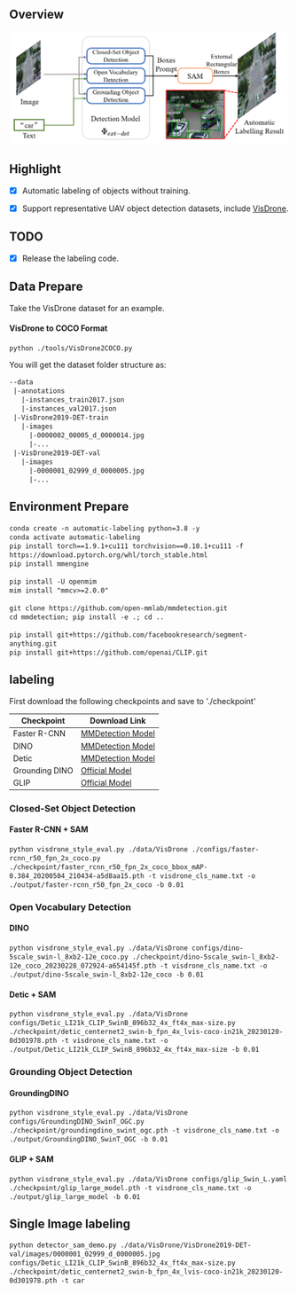 ## Overview

![pipeline](assets/object_automatic_labeling_pipeline.png)

## Highlight

- [x] Automatic labeling of objects without training.

- [x] Support representative UAV object detection datasets, include [VisDrone](https://github.com/VisDrone/VisDrone-Dataset).

## TODO

 - [x] Release the labeling code.

## Data Prepare

Take the VisDrone dataset for an example.

#### VisDrone to COCO Format

```shell
python ./tools/VisDrone2COCO.py 
```

You will get the dataset folder structure as:


```
--data
 |-annotations
   |-instances_train2017.json
   |-instances_val2017.json
 |-VisDrone2019-DET-train
   |-images
     |-0000002_00005_d_0000014.jpg
     |-...
 |-VisDrone2019-DET-val
   |-images
     |-0000001_02999_d_0000005.jpg
     |-...
```

## Environment Prepare

```shell
conda create -n automatic-labeling python=3.8 -y
conda activate automatic-labeling
pip install torch==1.9.1+cu111 torchvision==0.10.1+cu111 -f https://download.pytorch.org/whl/torch_stable.html
pip install mmengine

pip install -U openmim
mim install "mmcv>=2.0.0"

git clone https://github.com/open-mmlab/mmdetection.git
cd mmdetection; pip install -e .; cd ..

pip install git+https://github.com/facebookresearch/segment-anything.git
pip install git+https://github.com/openai/CLIP.git
```


## labeling

First download the following checkpoints and save to './checkpoint'

| Checkpoint | Download Link |
|-------|-------|
| Faster R-CNN | [MMDetection Model](https://download.openmmlab.com/mmdetection/v2.0/faster_rcnn/faster_rcnn_r50_fpn_2x_coco/faster_rcnn_r50_fpn_2x_coco_bbox_mAP-0.384_20200504_210434-a5d8aa15.pth) |
| DINO | [MMDetection Model](https://download.openmmlab.com/mmdetection/v3.0/dino/dino-5scale_swin-l_8xb2-12e_coco/dino-5scale_swin-l_8xb2-12e_coco_20230228_072924-a654145f.pth)
| Detic | [MMDetection Model](https://download.openmmlab.com/mmdetection/v3.0/detic/detic_centernet2_swin-b_fpn_4x_lvis-coco-in21k/detic_centernet2_swin-b_fpn_4x_lvis-coco-in21k_20230120-0d301978.pth) |
| Grounding DINO | [Official Model](https://github.com/IDEA-Research/GroundingDINO/releases/download/v0.1.0-alpha/groundingdino_swint_ogc.pth) |
| GLIP | [Official Model](https://huggingface.co/GLIPModel/GLIP/blob/main/glip_large_model.pth) |


### Closed-Set Object Detection

#### Faster R-CNN + SAM

```shell
python visdrone_style_eval.py ./data/VisDrone ./configs/faster-rcnn_r50_fpn_2x_coco.py ./checkpoint/faster_rcnn_r50_fpn_2x_coco_bbox_mAP-0.384_20200504_210434-a5d8aa15.pth -t visdrone_cls_name.txt -o ./output/faster-rcnn_r50_fpn_2x_coco -b 0.01

```

### Open Vocabulary Detection

#### DINO

```shell
python visdrone_style_eval.py ./data/VisDrone configs/dino-5scale_swin-l_8xb2-12e_coco.py ./checkpoint/dino-5scale_swin-l_8xb2-12e_coco_20230228_072924-a654145f.pth -t visdrone_cls_name.txt -o ./output/dino-5scale_swin-l_8xb2-12e_coco -b 0.01
```

#### Detic + SAM

```shell
python visdrone_style_eval.py ./data/VisDrone configs/Detic_LI21k_CLIP_SwinB_896b32_4x_ft4x_max-size.py ./checkpoint/detic_centernet2_swin-b_fpn_4x_lvis-coco-in21k_20230120-0d301978.pth -t visdrone_cls_name.txt -o ./output/Detic_LI21k_CLIP_SwinB_896b32_4x_ft4x_max-size -b 0.01
```

### Grounding Object Detection

#### GroundingDINO

```shell
python visdrone_style_eval.py ./data/VisDrone configs/GroundingDINO_SwinT_OGC.py ./checkpoint/groundingdino_swint_ogc.pth -t visdrone_cls_name.txt -o ./output/GroundingDINO_SwinT_OGC -b 0.01
```

#### GLIP + SAM

```shell
python visdrone_style_eval.py ./data/VisDrone configs/glip_Swin_L.yaml ./checkpoint/glip_large_model.pth -t visdrone_cls_name.txt -o ./output/glip_large_model -b 0.01
```

## Single Image labeling

```shell
python detector_sam_demo.py ./data/VisDrone/VisDrone2019-DET-val/images/0000001_02999_d_0000005.jpg configs/Detic_LI21k_CLIP_SwinB_896b32_4x_ft4x_max-size.py ./checkpoint/detic_centernet2_swin-b_fpn_4x_lvis-coco-in21k_20230120-0d301978.pth -t car
```
